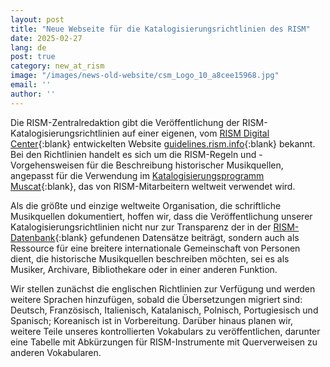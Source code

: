 ```yaml
---
layout: post
title: "Neue Webseite für die Katalogisierungsrichtlinien des RISM"
date: 2025-02-27
lang: de
post: true
category: new_at_rism
image: "/images/news-old-website/csm_Logo_10_a8cee15968.jpg"
email: ''
author: ''
---
```


Die RISM-Zentralredaktion gibt die Veröffentlichung der RISM-Katalogisierungsrichtlinien auf einer eigenen, vom [RISM Digital Center](https://rism.digital/){:blank} entwickelten Website [guidelines.rism.info](https://guidelines.rism.info/){:blank} bekannt. Bei den Richtlinien handelt es sich um die RISM-Regeln und -Vorgehensweisen für die Beschreibung historischer Musikquellen, angepasst für die Verwendung im [Katalogisierungsprogramm Muscat](https://rism.info/community/muscat.html){:blank}, das von RISM-Mitarbeitern weltweit verwendet wird.

Als die größte und einzige weltweite Organisation, die schriftliche Musikquellen dokumentiert, hoffen wir, dass die Veröffentlichung unserer Katalogisierungsrichtlinien nicht nur zur Transparenz der in der [RISM-Datenbank](https://rism.info/publications.html#rism-database){:blank} gefundenen Datensätze beiträgt, sondern auch als Ressource für eine breitere internationale Gemeinschaft von Personen dient, die historische Musikquellen beschreiben möchten, sei es als Musiker, Archivare, Bibliothekare oder in einer anderen Funktion.  

Wir stellen zunächst die englischen Richtlinien zur Verfügung und werden weitere Sprachen hinzufügen, sobald die Übersetzungen migriert sind: Deutsch, Französisch, Italienisch, Katalanisch, Polnisch, Portugiesisch und Spanisch; Koreanisch ist in Vorbereitung. Darüber hinaus planen wir, weitere Teile unseres kontrollierten Vokabulars zu veröffentlichen, darunter eine Tabelle mit Abkürzungen für RISM-Instrumente mit Querverweisen zu anderen Vokabularen.
